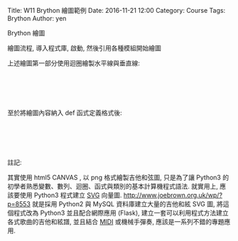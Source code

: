 Title: W11 Brython 繪圖範例
Date: 2016-11-21 12:00
Category: Course
Tags: Brython
Author: yen

Brython 繪圖

<!-- PELICAN_END_SUMMARY -->

繪圖流程, 導入程式庫, 啟動, 然後引用各種模組開始繪圖

<!-- 導入 Brython 標準程式庫 -->
<script type="text/javascript" 
    src="https://cdn.rawgit.com/brython-dev/brython/master/www/src/brython_dist.js">
</script>

<!-- 啟動 Brython -->
<script>
window.onload=function(){
brython(1);
}
</script>

<!-- 以下實際利用  Brython 畫圖 -->
<canvas id="chord1" width="600" height="400"></canvas>
<script type="text/python3">
from browser import document as doc
import math
# 準備繪圖畫布
canvas = doc["chord1"]
ctx = canvas.getContext("2d")

# 水平線
for i in range(5):
    ctx.beginPath()
# 設定線的寬度為 1 個單位
    if i == 0:
        ctx.lineWidth = 7
    else:
        ctx.lineWidth = 1
    ctx.moveTo(99, 100+i*30)
    ctx.lineTo(201, 100+i*30)
    # 設定顏色為藍色, 也可以使用 "rgb(0, 0, 255)" 字串設定顏色值
    ctx.strokeStyle = "blue"
    ctx.stroke()
    ctx.closePath()

# 垂直線
for i in range(6):
    ctx.beginPath()
# 設定線的寬度為 1 個單位
    ctx.lineWidth = 1
    ctx.moveTo(100+i*20, 100)
    ctx.lineTo(100+i*20, 220)
    # 設定顏色為藍色, 也可以使用 "rgb(0, 0, 255)" 字串設定顏色值
    ctx.strokeStyle = "blue"
    ctx.stroke()
    ctx.closePath()
ctx.closePath()

def background(x, y, xinc, yinc, xnum, ynum, ctx):
    # 水平線
    for i in range(ynum+1):
        ctx.beginPath()
    # 設定線的寬度為 1 個單位
        if i == 0:
            ctx.lineWidth = 7
        else:
            ctx.lineWidth = 1
        ctx.moveTo(x-1, y+i*yinc)
        ctx.lineTo(x+xnum*xinc+1, y+i*yinc)
        # 設定顏色為藍色, 也可以使用 "rgb(0, 0, 255)" 字串設定顏色值
        ctx.strokeStyle = "blue"
        ctx.stroke()
        ctx.closePath()
    
    # 垂直線
    for i in range(xnum+1):
        ctx.beginPath()
    # 設定線的寬度為 1 個單位
        ctx.lineWidth = 1
        ctx.moveTo(x+i*xinc, y)
        ctx.lineTo(x+i*xinc, y+ynum*yinc)
        # 設定顏色為藍色, 也可以使用 "rgb(0, 0, 255)" 字串設定顏色值
        ctx.strokeStyle = "blue"
        ctx.stroke()
        ctx.closePath()
    ctx.closePath()

# 一開始 x, y 為圓球圓心, 但是為了配合和弦繪圖
# 將 x, y 改為和弦的左上角座標 x, y
# 配合 w, h, wcoord, hcoord 進行運算得到圓的圓心座標 bx, by
#def ball(x, y, w, h , wcoord, hcoord, r, color, ctx):
def ball(x, y, w, h , wcoord, hcoord, color, ctx):
    bx = x + (wcoord-1)*w
    by = y + (hcoord-1)*h+h/2
    if w < h:
        r2 = w/2 -2
    else:
        r2 = h/2 -2
    ctx.beginPath()
    #ctx.fillStyle = 'black'
    ctx.fillStyle = color
    #ctx.strokeStyle = "black"
    ctx.strokeStyle = color
    #ctx.arc(50, 80, 9, 0, 2*math.pi, False)
    ctx.arc(bx, by, r2, 0, 2*math.pi, False)
    ctx.fill()
    ctx.stroke()
    ctx.closePath()

x = 300
y = 200
w = 20
h = 30
background(x, y, w, h, 5, 4, ctx)
#background(100, 300, 10, 10, 5, 4, ctx)
#background(300, 100, 10, 10, 5, 12, ctx)
# 配合  300, 300 的和絃背景, w=30, h=30, (1,1) 位置放入圓
for i in range( 6):
    for j in range(3):
        ball(x, y, w, h, i+1, j+1, 'black', ctx)
ball(x, y, w, h, 1, 4, 'red', ctx)
#ball(300, 300, 30, 20, 1, 1, 9, 'black', ctx)
</script>

上述繪圖第一部分使用迴圈繪製水平線與垂直線:

<pre class="brush: python">
<!-- 以下實際利用  Brython 畫圖 -->
<canvas id="chord1" width="600" height="400"></canvas>
<script type="text/python3">
from browser import document as doc
import math
# 準備繪圖畫布
canvas = doc["chord1"]
ctx = canvas.getContext("2d")

# 水平線
for i in range(5):
    ctx.beginPath()
# 設定線的寬度為 1 個單位
    if i == 0:
        ctx.lineWidth = 7
    else:
        ctx.lineWidth = 1
    ctx.moveTo(99, 100+i*30)
    ctx.lineTo(201, 100+i*30)
    # 設定顏色為藍色, 也可以使用 "rgb(0, 0, 255)" 字串設定顏色值
    ctx.strokeStyle = "blue"
    ctx.stroke()
    ctx.closePath()

# 垂直線
for i in range(6):
    ctx.beginPath()
# 設定線的寬度為 1 個單位
    ctx.lineWidth = 1
    ctx.moveTo(100+i*20, 100)
    ctx.lineTo(100+i*20, 220)
    # 設定顏色為藍色, 也可以使用 "rgb(0, 0, 255)" 字串設定顏色值
    ctx.strokeStyle = "blue"
    ctx.stroke()
    ctx.closePath()
ctx.closePath()
</script>
</pre>

至於將繪圖內容納入 def 函式定義格式後:

<pre class="brush: python">
<!-- 以下實際利用  Brython 畫圖 -->
<canvas id="chord1" width="600" height="400"></canvas>
<script type="text/python3">
from browser import document as doc
import math
# 準備繪圖畫布
canvas = doc["chord1"]
ctx = canvas.getContext("2d")

def background(x, y, xinc, yinc, xnum, ynum, ctx):
    # 水平線
    for i in range(ynum+1):
        ctx.beginPath()
    # 設定線的寬度為 1 個單位
        if i == 0:
            ctx.lineWidth = 7
        else:
            ctx.lineWidth = 1
        ctx.moveTo(x-1, y+i*yinc)
        ctx.lineTo(x+xnum*xinc+1, y+i*yinc)
        # 設定顏色為藍色, 也可以使用 "rgb(0, 0, 255)" 字串設定顏色值
        ctx.strokeStyle = "blue"
        ctx.stroke()
        ctx.closePath()
    
    # 垂直線
    for i in range(xnum+1):
        ctx.beginPath()
    # 設定線的寬度為 1 個單位
        ctx.lineWidth = 1
        ctx.moveTo(x+i*xinc, y)
        ctx.lineTo(x+i*xinc, y+ynum*yinc)
        # 設定顏色為藍色, 也可以使用 "rgb(0, 0, 255)" 字串設定顏色值
        ctx.strokeStyle = "blue"
        ctx.stroke()
        ctx.closePath()
    ctx.closePath()
    
background(300, 300, 10, 10, 5, 4, ctx)
background(100, 300, 10, 10, 5, 4, ctx)
background(300, 100, 10, 10, 5, 12, ctx)
</script>
</pre>

註記:

其實使用 html5 CANVAS , 以 png 格式繪製吉他和弦圖, 只是為了讓 Python3 的初學者熟悉變數、數列、迴圈、函式與類別的基本計算機程式語法. 就實用上, 應該要使用 Python3 程式建立 <a href="https://developer.mozilla.org/en-US/docs/Web/SVG">SVG</a> 向量圖. <a href="http://www.joebrown.org.uk/wp/?p=8553">http://www.joebrown.org.uk/wp/?p=8553</a> 就是採用 Python2 與 MySQL 資料庫建立大量的吉他和絃 SVG 圖, 將這個程式改為 Python3 並且配合網際應用 (Flask), 建立一套可以利用程式方法建立各式歌曲的吉他和絃譜, 並且結合 <a href="https://en.wikipedia.org/wiki/MIDI">MIDI</a> 或機械手彈奏, 應該是一系列不錯的專題應用.